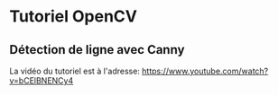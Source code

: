 # Tutoriel OpenCV
## Détection de ligne avec Canny

La vidéo du tutoriel est à l'adresse:
https://www.youtube.com/watch?v=bCElBNENCy4

